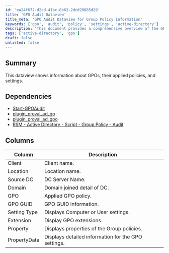 ```yaml
---
id: 'ea24f672-d2cd-41bc-8b62-2dcd20085d29'
title: 'GPO Audit Dataview'
title_meta: 'GPO Audit Dataview for Group Policy Information'
keywords: ['gpo', 'audit', 'policy', 'settings', 'active-directory']
description: 'This document provides a comprehensive overview of the GPO Audit Dataview, detailing the information about Group Policy Objects (GPOs), their applied policies, and settings. It includes dependencies and a breakdown of the data columns for better understanding and utilization.'
tags: ['active-directory', 'gpo']
draft: false
unlisted: false
---
```

## Summary

This dataview shows information about GPOs, their applied policies, and settings.

## Dependencies

- [Start-GPOAudit](https://proval.itglue.com/DOC-5078775-7457846)
- [plugin_proval_ad_gp](<../tables/plugin_proval_ad_gp.md>)
- [plugin_proval_ad_gpo](<../tables/plugin_proval_ad_gpo.md>)
- [RSM - Active Directory - Script - Group Policy - Audit](<../scripts/Group Policy - Audit.md>)

## Columns

| Column       | Description                                       |
|--------------|---------------------------------------------------|
| Client       | Client name.                                     |
| Location     | Location name.                                   |
| Source DC    | DC Server Name.                                  |
| Domain       | Domain joined detail of DC.                      |
| GPO          | Applied GPO policy.                              |
| GPO GUID     | GPO GUID information.                            |
| Setting Type | Displays Computer or User settings.              |
| Extension    | Display GPO extensions.                          |
| Property     | Displays properties of the Group policies.       |
| PropertyData | Displays detailed information for the GPO settings.|













